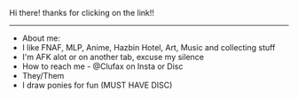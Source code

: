 Hi there! thanks for clicking on the link!!
- - -
- About me:
- I like FNAF, MLP, Anime, Hazbin Hotel, Art, Music and collecting stuff
- I'm AFK alot or on another tab, excuse my silence
- How to reach me - @Clufax on Insta or Disc
- They/Them
- I draw ponies for fun (MUST HAVE DISC)

<!---
Clufax/Clufax is a ✨ special ✨ repository because its `README.md` (this file) appears on your GitHub profile.
You can click the Preview link to take a look at your changes.
--->
